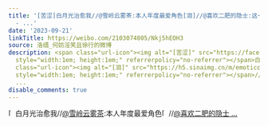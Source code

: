 ```yaml
---
title: '[苦涩]白月光治愈我//@雪岭云雾茶:本人年度最爱角色[泪]//@喜欢二肥的隐士:这一次没有我带你……回家啊……[泪][泪]//@·海绵葵葵:春天啊暖阳啊快些来吧[泪]
  - ...'
date: '2023-09-21'
linkTitle: https://weibo.com/2103074805/Nkj5hEOH3
source: 洛缙_何妨淫笑且徐行的微博
description: <span class="url-icon"><img alt="[苦涩]" src="https://face.t.sinajs.cn/t4/appstyle/expression/ext/normal/7e/2021_bitter_org.png"
  style="width:1em; height:1em;" referrerpolicy="no-referrer"></span>白月光治愈我//<a href="https://weibo.com/n/%E9%9B%AA%E5%B2%AD%E4%BA%91%E9%9B%BE%E8%8C%B6">@雪岭云雾茶</a>:本人年度最爱角色<span
  class="url-icon"><img alt="[泪]" src="https://h5.sinaimg.cn/m/emoticon/icon/default/d_lei-4cdf6ee412.png"
  style="width:1em; height:1em;" referrerpolicy="no-referrer"></span>//<a href="https://weibo.com/n/%E5%96%9C%E6%AC%A2%E4%BA%8C%E8%82%A5%E7%9A%84%E9%9A%90%E5%A3%AB">@喜欢二肥的隐士
  ...
disable_comments: true
---
```

<span class="url-icon"><img alt="[苦涩]" src="https://face.t.sinajs.cn/t4/appstyle/expression/ext/normal/7e/2021_bitter_org.png" style="width:1em; height:1em;" referrerpolicy="no-referrer"></span>白月光治愈我//<a href="https://weibo.com/n/%E9%9B%AA%E5%B2%AD%E4%BA%91%E9%9B%BE%E8%8C%B6">@雪岭云雾茶</a>:本人年度最爱角色<span class="url-icon"><img alt="[泪]" src="https://h5.sinaimg.cn/m/emoticon/icon/default/d_lei-4cdf6ee412.png" style="width:1em; height:1em;" referrerpolicy="no-referrer"></span>//<a href="https://weibo.com/n/%E5%96%9C%E6%AC%A2%E4%BA%8C%E8%82%A5%E7%9A%84%E9%9A%90%E5%A3%AB">@喜欢二肥的隐士 ...